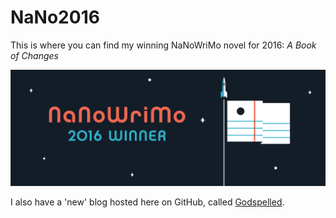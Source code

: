 # NaNo2016
This is where you can find my winning NaNoWriMo novel for 2016: *A Book of Changes*

![](NaNoWriMo_2016_WebBanner_Winner.png)

I also have a 'new' blog hosted here on GitHub, called [Godspelled](http://tonusp.github.io/).
